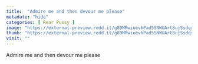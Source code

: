 ```yaml
---
title:  "Admire me and then devour me please"
metadate: "hide"
categories: [ Rear Pussy ]
image: "https://external-preview.redd.it/g89MRwiuevkPad5SNWUArt8ujSsdqxq0dW5_ePcbqeQ.jpg?auto=webp&s=228c31f5a02eda9ba209fbd5183688a3397bfeda"
thumb: "https://external-preview.redd.it/g89MRwiuevkPad5SNWUArt8ujSsdqxq0dW5_ePcbqeQ.jpg?width=1080&crop=smart&auto=webp&s=16cfafc61e0fd5a2c2e755da6a926b94cd587e07"
visit: ""
---
```

Admire me and then devour me please
